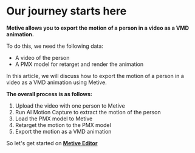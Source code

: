 # Our journey starts here

**Metive allows you to export the motion of a person in a video as a VMD animation.**

To do this, we need the following data:

- A video of the person
- A PMX model for retarget and render the animation

In this article, we will discuss how to export the motion of a person in a video as a VMD animation using Metive.

**The overall process is as follows:**

1. Upload the video with one person to Metive
2. Run AI Motion Capture to extract the motion of the person
3. Load the PMX model to Metive
4. Retarget the motion to the PMX model
5. Export the motion as a VMD animation

So let's get started on **[Metive Editor](https://www.metive.app/editor)**
